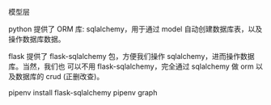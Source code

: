 

模型层

python 提供了 ORM 库: sqlalchemy，用于通过 model 自动创建数据库表，以及操作数据库数据。

flask 提供了 flask-sqlalchemy 包，方便我们操作 sqlalchemy，进而操作数据库。当然，我们也
可以不用 flask-sqlalchemy，完全通过 sqlalchemy 做 orm 以及数据库的 crud (正删改查)。

pipenv install flask-sqlalchemy
pipenv graph 

